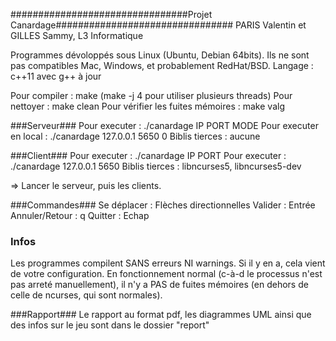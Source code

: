 ################################Projet Canardage################################
PARIS Valentin et GILLES Sammy, L3 Informatique

Programmes dévoloppés sous Linux (Ubuntu, Debian 64bits). Ils ne sont pas
compatibles Mac, Windows, et probablement RedHat/BSD.
Langage : c++11 avec g++ à jour


Pour compiler : make (make -j 4 pour utiliser plusieurs threads)
Pour nettoyer : make clean
Pour vérifier les fuites mémoires : make valg


###Serveur###
Pour executer   : ./canardage IP PORT MODE
Pour executer en local  : ./canardage 127.0.0.1 5650 0
Biblis tierces  : aucune

###Client###
Pour executer   : ./canardage IP PORT
Pour executer   : ./canardage 127.0.0.1 5650
Biblis tierces  : libncurses5, libncurses5-dev

=> Lancer le serveur, puis les clients.

###Commandes###
Se déplacer     : Flèches directionnelles
Valider         : Entrée
Annuler/Retour  : q
Quitter         : Echap


### Infos ###
Les programmes compilent SANS erreurs NI warnings. Si il y en a, cela vient de
votre configuration.
En fonctionnement normal (c-à-d le processus n'est pas arreté manuellement), il
n'y a PAS de fuites mémoires (en dehors de celle de ncurses, qui sont normales).


###Rapport###
Le rapport au format pdf, les diagrammes UML ainsi que des infos sur le jeu sont
dans le dossier "report"

